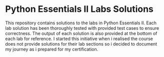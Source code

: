 # Python Essentials II Labs Solutions

This repository contains solutions to the labs in Python Essentials II. Each lab solution has been thoroughly tested with provided test cases to ensure correctness. The output of each solution is also provided at the bottom of each lab for reference. I started this initiative when i realised the course does not provide solutions for their lab sections so i decided to document my journey as i prepared for my certification.

